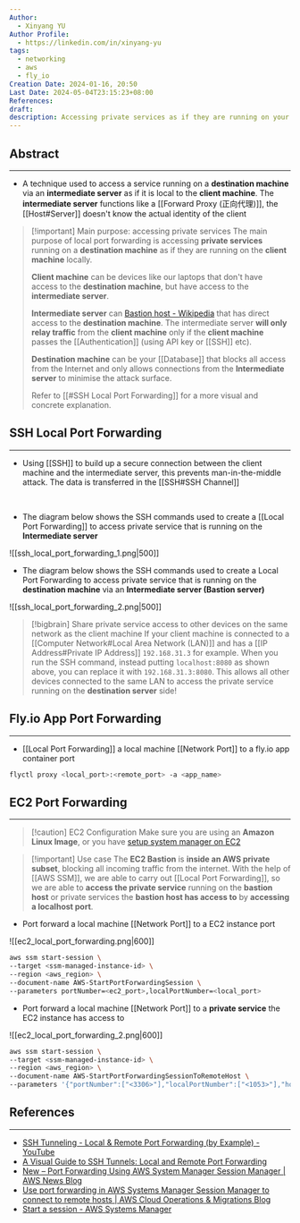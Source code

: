 ```yaml
---
Author:
  - Xinyang YU
Author Profile:
  - https://linkedin.com/in/xinyang-yu
tags:
  - networking
  - aws
  - fly_io
Creation Date: 2024-01-16, 20:50
Last Date: 2024-05-04T23:15:23+08:00
References: 
draft: 
description: Accessing private services as if they are running on your local machine!
---
```

## Abstract
---
- A technique used to access a service running on a **destination machine** via an **intermediate server** as if it is local to the **client machine**. The **intermediate server** functions like a [[Forward Proxy (正向代理)]], the [[Host#Server]] doesn't know the actual identity of the client

>[!important] Main purpose: accessing private services
> The main purpose of local port forwarding is accessing **private services** running on a **destination machine** as if they are running on the **client machine** locally. 
> 
> **Client machine** can be devices like our laptops that don't have access to the **destination machine**, but have access to the **intermediate server**.
> 
> **Intermediate server** can [Bastion host - Wikipedia](https://en.wikipedia.org/wiki/Bastion_host) that has direct access to the **destination machine**. The intermediate server **will only relay traffic** from the **client machine** only if the **client machine** passes the [[Authentication]] (using API key or [[SSH]] etc).
> 
> **Destination machine** can be your [[Database]] that blocks all access from the Internet and only allows connections from the **Intermediate server** to minimise the attack surface.
> 
> Refer to [[#SSH Local Port Forwarding]] for a more visual and concrete explanation.


## SSH Local Port Forwarding
---
- Using [[SSH]] to build up a secure connection between the client machine and the intermediate server, this prevents man-in-the-middle attack. The data is transferred in the [[SSH#SSH Channel]]
</br>

- The diagram below shows the SSH commands used to create a [[Local Port Forwarding]] to access private service that is running on the **Intermediate server**

![[ssh_local_port_forwarding_1.png|500]]

- The diagram below shows the SSH commands used to create a Local Port Forwarding to access private service that is running on the **destination machine** via an **Intermediate server (Bastion server)**

![[ssh_local_port_forwarding_2.png|500]]


>[!bigbrain] Share private service access to other devices on the same network as the client machine
> If your client machine is connected to a [[Computer Network#Local Area Network (LAN)]] and has a [[IP Address#Private IP Address]] `192.168.31.3` for example. When you run the SSH command, instead putting `localhost:8080` as shown above, you can replace it with `192.168.31.3:8080`. This allows all other devices connected to the same LAN to access the private service running on the **destination server** side!


## Fly.io App Port Forwarding
---
- [[Local Port Forwarding]] a local machine [[Network Port]] to a fly.io app container port

```bash
flyctl proxy <local_port>:<remote_port> -a <app_name>
```
## EC2 Port Forwarding
---
>[!caution] EC2 Configuration
>Make sure you are using an **Amazon Linux Image**, or you have [setup system manager on EC2](https://docs.aws.amazon.com/systems-manager/latest/userguide/systems-manager-setting-up.html)


>[!important] Use case
> The **EC2 Bastion** is **inside an AWS private subset**, blocking all incoming traffic from the internet. With the help of [[AWS SSM]], we are able to carry out [[Local Port Forwarding]], so we are able to **access the private service** running on the **bastion host** or private services the **bastion host has access to** by **accessing a localhost port**.




- Port forward a local machine [[Network Port]] to a EC2 instance port

![[ec2_local_port_forwarding.png|600]]

```bash
aws ssm start-session \
--target <ssm-managed-instance-id> \
--region <aws_region> \
--document-name AWS-StartPortForwardingSession \
--parameters portNumber=<ec2_port>,localPortNumber=<local_port>
```

- Port forward a local machine [[Network Port]] to a **private service** the EC2 instance has access to

![[ec2_local_port_forwarding_2.png|600]]

```bash
aws ssm start-session \
--target <ssm-managed-instance-id> \
--region <aws_region> \
--document-name AWS-StartPortForwardingSessionToRemoteHost \
--parameters '{"portNumber":["<3306>"],"localPortNumber":["<1053>"],"host":["<remote-database-host-name>"]}'
```


## References
---
- [SSH Tunneling - Local & Remote Port Forwarding (by Example) - YouTube](https://www.youtube.com/watch?v=N8f5zv9UUMI)
- [A Visual Guide to SSH Tunnels: Local and Remote Port Forwarding](https://iximiuz.com/en/posts/ssh-tunnels/)
- [New – Port Forwarding Using AWS System Manager Session Manager | AWS News Blog](https://aws.amazon.com/blogs/aws/new-port-forwarding-using-aws-system-manager-sessions-manager/)
- [Use port forwarding in AWS Systems Manager Session Manager to connect to remote hosts | AWS Cloud Operations & Migrations Blog](https://aws.amazon.com/blogs/mt/use-port-forwarding-in-aws-systems-manager-session-manager-to-connect-to-remote-hosts/)
- [Start a session - AWS Systems Manager](https://docs.aws.amazon.com/systems-manager/latest/userguide/session-manager-working-with-sessions-start.html)